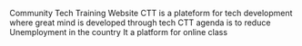 Community Tech Training Website 
CTT is a plateform for tech development where great mind is developed through tech 
CTT agenda is to reduce Unemployment in the country
It a platform for online class 
